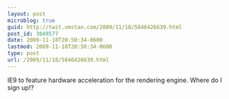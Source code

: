 ```yaml
---
layout: post
microblog: true
guid: http://twit.vmstan.com/2009/11/18/5846426639.html
post_id: 3049577
date: 2009-11-18T20:50:34-0600
lastmod: 2009-11-18T20:50:34-0600
type: post
url: /2009/11/18/5846426639.html
---
```

IE9 to feature hardware acceleration for the rendering engine. Where do I sign up!?

